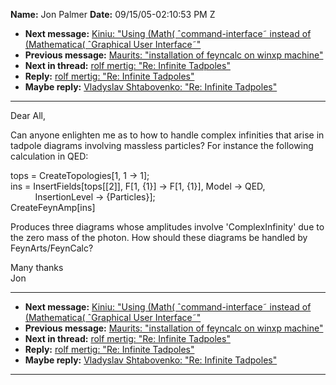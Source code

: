 **Name:** Jon Palmer
**Date:** 09/15/05-02:10:53 PM Z

  - **Next message:** [Kiniu: "Using (Math( ˆcommand-interface˜ instead
    of (Mathematica( ˆGraphical User Interface˜"](0305.html)
  - **Previous message:** [Maurits: "installation of feyncalc on winxp
    machine"](0303.html)
  - **Next in thread:** [rolf mertig: "Re: Infinite
    Tadpoles"](0311.html)
  - **Reply:** [rolf mertig: "Re: Infinite Tadpoles"](0311.html)
  - **Maybe reply:** [Vladyslav Shtabovenko: "Re: Infinite
    Tadpoles"](1157.html)

-----

Dear All,  

Can anyone enlighten me as to how to handle complex infinities that
arise in tadpole diagrams involving massless particles? For instance the
following calculation in QED:  

tops = CreateTopologies[1, 1 -\> 1];  
ins = InsertFields[tops[[2]], F[1, {1}] -\>
F[1, {1}], Model -\> QED,  
          InsertionLevel -\> {Particles}];  
CreateFeynAmp[ins]  

Produces three diagrams whose amplitudes involve 'ComplexInfinity' due
to the zero mass of the photon. How should these diagrams be handled by
FeynArts/FeynCalc?  

Many thanks  
Jon  

-----

  - **Next message:** [Kiniu: "Using (Math( ˆcommand-interface˜ instead
    of (Mathematica( ˆGraphical User Interface˜"](0305.html)
  - **Previous message:** [Maurits: "installation of feyncalc on winxp
    machine"](0303.html)
  - **Next in thread:** [rolf mertig: "Re: Infinite
    Tadpoles"](0311.html)
  - **Reply:** [rolf mertig: "Re: Infinite Tadpoles"](0311.html)
  - **Maybe reply:** [Vladyslav Shtabovenko: "Re: Infinite
    Tadpoles"](1157.html)

-----

